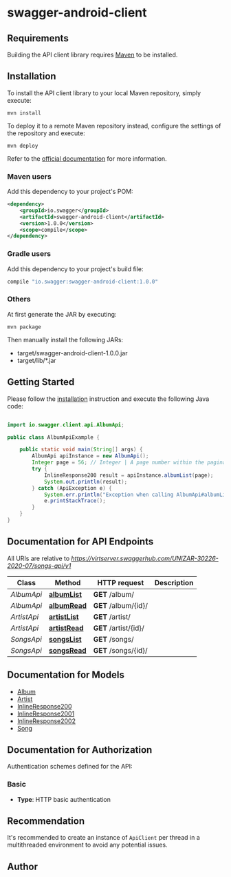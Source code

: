 # swagger-android-client

## Requirements

Building the API client library requires [Maven](https://maven.apache.org/) to be installed.

## Installation

To install the API client library to your local Maven repository, simply execute:

```shell
mvn install
```

To deploy it to a remote Maven repository instead, configure the settings of the repository and execute:

```shell
mvn deploy
```

Refer to the [official documentation](https://maven.apache.org/plugins/maven-deploy-plugin/usage.html) for more information.

### Maven users

Add this dependency to your project's POM:

```xml
<dependency>
    <groupId>io.swagger</groupId>
    <artifactId>swagger-android-client</artifactId>
    <version>1.0.0</version>
    <scope>compile</scope>
</dependency>
```

### Gradle users

Add this dependency to your project's build file:

```groovy
compile "io.swagger:swagger-android-client:1.0.0"
```

### Others

At first generate the JAR by executing:

    mvn package

Then manually install the following JARs:

* target/swagger-android-client-1.0.0.jar
* target/lib/*.jar

## Getting Started

Please follow the [installation](#installation) instruction and execute the following Java code:

```java

import io.swagger.client.api.AlbumApi;

public class AlbumApiExample {

    public static void main(String[] args) {
        AlbumApi apiInstance = new AlbumApi();
        Integer page = 56; // Integer | A page number within the paginated result set.
        try {
            InlineResponse200 result = apiInstance.albumList(page);
            System.out.println(result);
        } catch (ApiException e) {
            System.err.println("Exception when calling AlbumApi#albumList");
            e.printStackTrace();
        }
    }
}

```

## Documentation for API Endpoints

All URIs are relative to *https://virtserver.swaggerhub.com/UNIZAR-30226-2020-07/songs-api/v1*

Class | Method | HTTP request | Description
------------ | ------------- | ------------- | -------------
*AlbumApi* | [**albumList**](docs/AlbumApi.md#albumList) | **GET** /album/ | 
*AlbumApi* | [**albumRead**](docs/AlbumApi.md#albumRead) | **GET** /album/{id}/ | 
*ArtistApi* | [**artistList**](docs/ArtistApi.md#artistList) | **GET** /artist/ | 
*ArtistApi* | [**artistRead**](docs/ArtistApi.md#artistRead) | **GET** /artist/{id}/ | 
*SongsApi* | [**songsList**](docs/SongsApi.md#songsList) | **GET** /songs/ | 
*SongsApi* | [**songsRead**](docs/SongsApi.md#songsRead) | **GET** /songs/{id}/ | 


## Documentation for Models

 - [Album](docs/Album.md)
 - [Artist](docs/Artist.md)
 - [InlineResponse200](docs/InlineResponse200.md)
 - [InlineResponse2001](docs/InlineResponse2001.md)
 - [InlineResponse2002](docs/InlineResponse2002.md)
 - [Song](docs/Song.md)


## Documentation for Authorization

Authentication schemes defined for the API:
### Basic

- **Type**: HTTP basic authentication


## Recommendation

It's recommended to create an instance of `ApiClient` per thread in a multithreaded environment to avoid any potential issues.

## Author



